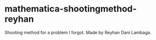 # mathematica-shootingmethod-reyhan
Shooting method for a problem I forgot. Made by Reyhan Dani Lambaga.
